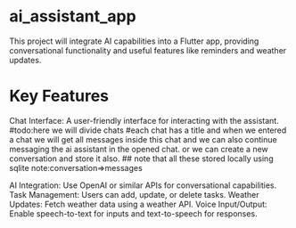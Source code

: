 # ai_assistant_app

This project will integrate AI capabilities into a Flutter app,
providing conversational functionality and useful features like reminders and weather updates.

# Key Features

Chat Interface: A user-friendly interface for interacting with the assistant.
#todo:here we will divide chats
#each chat has a title and when we entered a chat
we will get all messages inside this chat and we can also
continue messaging the ai assistant in the opened chat.
or we can create a new conversation and store it also. ## note that all these stored locally using sqlite
note:conversation=>messages

AI Integration: Use OpenAI or similar APIs for conversational capabilities.
Task Management: Users can add, update, or delete tasks.
Weather Updates: Fetch weather data using a weather API.
Voice Input/Output: Enable speech-to-text for inputs and text-to-speech for responses.
